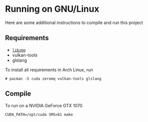 # Running on GNU/Linux

Here are some additional instructions to compile and run this project

## Requirements
- [`libzmq`](https://github.com/zeromq/libzmq)
- vulkan-tools
- glslang

To install all requirements in Arch Linux, run

```shell
# pacman -S cuda zeromq vulkan-tools glslang
```


## Compile

To run on a NVIDIA GeForce GTX 1070

```shell
CUDA_PATH=/opt/cuda SMS=61 make
```
